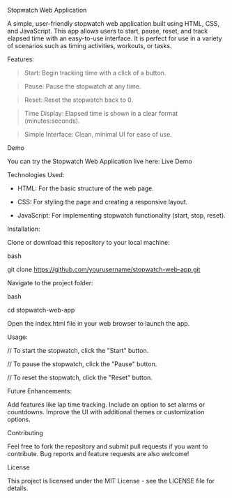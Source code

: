 Stopwatch Web Application

A simple, user-friendly stopwatch web application built using HTML, CSS, and JavaScript. This app allows users to start, pause, reset, and track elapsed time with an easy-to-use interface. It is perfect for use in a variety of scenarios such as timing activities, workouts, or tasks.


Features: 

> Start: Begin tracking time with a click of a button.
 
> Pause: Pause the stopwatch at any time.

> Reset: Reset the stopwatch back to 0.

> Time Display: Elapsed time is shown in a clear format (minutes:seconds).

> Simple Interface: Clean, minimal UI for ease of use.


Demo

You can try the Stopwatch Web Application live here: Live Demo


Technologies Used: 
* HTML: For the basic structure of the web page.

* CSS: For styling the page and creating a responsive layout.

* JavaScript: For implementing stopwatch functionality (start, stop, reset).


Installation:

Clone or download this repository to your local machine:

bash

git clone https://github.com/yourusername/stopwatch-web-app.git


Navigate to the project folder:

bash

cd stopwatch-web-app

Open the index.html file in your web browser to launch the app.


Usage:

// To start the stopwatch, click the "Start" button.

// To pause the stopwatch, click the "Pause" button.

// To reset the stopwatch, click the "Reset" button.


Future Enhancements:

Add features like lap time tracking.
Include an option to set alarms or countdowns.
Improve the UI with additional themes or customization options.


Contributing

Feel free to fork the repository and submit pull requests if you want to contribute. Bug reports and feature requests are also welcome!


License

This project is licensed under the MIT License - see the LICENSE file for details.
